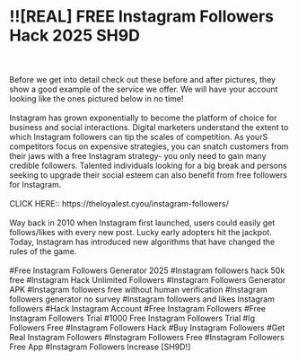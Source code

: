 # !![REAL] FREE Instagram Followers Hack 2025 SH9D
<br>
<br>Before we get into detail check out these before and after pictures, they show a good example of the service we offer. We will have your account looking like the ones pictured below in no time!
<br>
<br>Instagram has grown exponentially to become the platform of choice for business and social interactions. Digital marketers understand the extent to which Instagram followers can tip the scales of competition. As yourS competitors focus on expensive strategies, you can snatch customers from their jaws with a free Instagram strategy- you only need to gain many credible followers. Talented individuals looking for a big break and persons seeking to upgrade their social esteem can also benefit from free followers for Instagram.
<br>
<br>CLICK HERE:: https://theloyalest.cyou/instagram-followers/
<br>
<br>Way back in 2010 when Instagram first launched, users could easily get follows/likes with every new post. Lucky early adopters hit the jackpot. Today, Instagram has introduced new algorithms that have changed the rules of the game.
<br>
<br>#Free Instagram Followers Generator 2025 #Instagram followers hack 50k free #Instagram Hack Unlimited Followers #Instagram Followers Generator APK #Instagram followers free without human verification #Instagram followers generator no survey #Instagram followers and likes Instagram followers #Hack Instagram Account #Free Instagram Followers #Free Instagram Followers Trial #1000 Free Instagram Followers Trial #Ig Followers Free #Instagram Followers Hack #Buy Instagram Followers #Get Real Instagram Followers #Instagram Followers Free #Instagram Followers Free App #Instagram Followers Increase [SH9D!]
<br>
<br>
